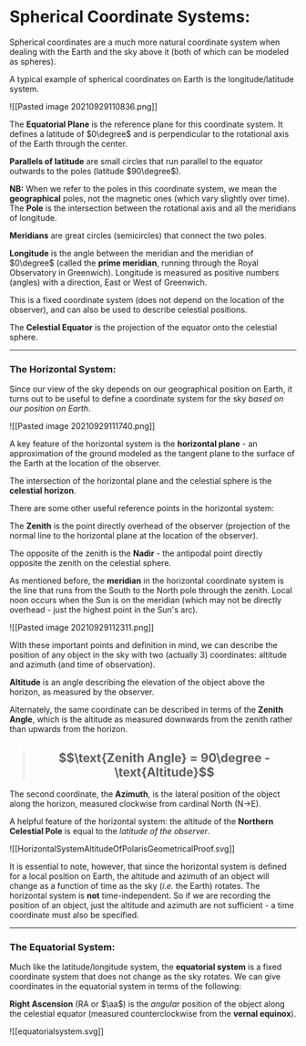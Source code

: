# Spherical Coordinate Systems:

Spherical coordinates are a much more natural coordinate system when dealing with the Earth and the sky above it (both of which can be modeled as spheres). 

A typical example of spherical coordinates on Earth is the longitude/latitude system. 



![[Pasted image 20210929110836.png]]

The **Equatorial Plane** is the reference plane for this coordinate system. It defines a latitude of $0\degree$ and is perpendicular to the rotational axis of the Earth through the center. 

**Parallels of latitude** are small circles that run parallel to the equator outwards to the poles (latitude $90\degree$). 

**NB:** When we refer to the poles in this coordinate system, we mean the **geographical** poles, not the magnetic ones (which vary slightly over time). The **Pole** is the intersection between the rotational axis and all the meridians of longitude. 

**Meridians** are great circles (semicircles) that connect the two poles.

**Longitude** is the angle between the meridian and the meridian of $0\degree$ (called the **prime meridian**, running through the Royal Observatory in Greenwich). Longitude is measured as positive numbers (angles) with a direction, East or West of Greenwich. 


This is a fixed coordinate system (does not depend on the location of the observer), and can also be used to describe celestial positions. 

The **Celestial Equator** is the projection of the equator onto the celestial sphere. 
***

### The Horizontal System:

Since our view of the sky depends on our geographical position on Earth, it turns out to be useful to define a coordinate system for the sky *based on our position on Earth*.

![[Pasted image 20210929111740.png]]

A key feature of the horizontal system is the **horizontal plane** - an approximation of the ground modeled as the tangent plane to the surface of the Earth at the location of the observer. 

The intersection of the horizontal plane and the celestial sphere is the **celestial horizon**. 

There are some other useful reference points in the horizontal system:

The **Zenith** is the point directly overhead of the observer (projection of the normal line to the horizontal plane at the location of the observer).

The opposite of the zenith is the **Nadir** - the antipodal point directly opposite the zenith on the celestial sphere. 

As mentioned before, the **meridian** in the horizontal coordinate system is the line that runs from the South to the North pole through the zenith. Local noon occurs when the Sun is on the meridian (which may not be directly overhead - just the highest point in the Sun's arc). 



![[Pasted image 20210929112311.png]]

With these important points and definition in mind, we can describe the position of any object in the sky with two (actually 3) coordinates: altitude and azimuth (and time of observation). 

**Altitude** is an angle describing the elevation of the object above the horizon, as measured by the observer. 

Alternately, the same coordinate can be described in terms of the **Zenith Angle**, which is the altitude as measured downwards from the zenith rather than upwards from the horizon. 

> ## $$\text{Zenith Angle} = 90\degree - \text{Altitude}$$

The second coordinate, the **Azimuth**, is the lateral position of the object along the horizon, measured clockwise from cardinal North (N->E).

A helpful feature of the horizontal system: the altitude of the **Northern Celestial Pole** is equal to the *latitude of the observer*. 


![[HorizontalSystemAltitudeOfPolarisGeometricalProof.svg]]


It is essential to note, however, that since the horizontal system is defined for a local position on Earth, the altitude and azimuth of an object will change as a function of time as the sky (*i.e.* the Earth) rotates. The horizontal system is **not** time-independent. So if we are recording the position of an object, just the altitude and azimuth are not sufficient - a time coordinate must also be specified. 


***

### The Equatorial System:

Much like the latitude/longitude system, the **equatorial system** is a fixed coordinate system that does not change as the sky rotates. We can give coordinates in the equatorial system in terms of the following: 

**Right Ascension** (RA or $\aa$) is the *angular* position of the object along the celestial equator (measured counterclockwise from the **vernal equinox**).

![[equatorialsystem.svg]]